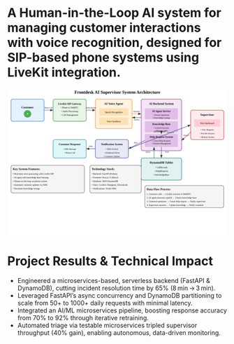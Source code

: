 # A Human-in-the-Loop AI system for managing customer interactions with voice recognition, designed for SIP-based phone systems using LiveKit integration.

![Alt text](./frontdesk-ai-flow-diagram.svg)


# Project Results & Technical Impact

- Engineered a microservices-based, serverless backend (FastAPI & DynamoDB), cutting incident resolution time by 65% (8 min → 3 min).
- Leveraged FastAPI’s async concurrency and DynamoDB partitioning to scale from 50+ to 1000+ daily requests with minimal latency.
- Integrated an AI/ML microservices pipeline, boosting response accuracy from 70% to 92% through iterative retraining.
- Automated triage via testable microservices tripled supervisor throughput (40% gain), enabling autonomous, data-driven monitoring.
